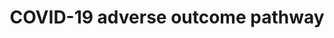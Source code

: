 ---
annotations:
- id: DOID:2945
  parent: disease by infectious agent
  type: Disease Ontology
  value: severe acute respiratory syndrome
- id: PW:0001308
  parent: disease pathway
  type: Pathway Ontology
  value: respiratory system disease pathway
- id: DOID:3770
  type: Disease Ontology
  value: pulmonary fibrosis
- id: DOID:934
  parent: disease by infectious agent
  type: Disease Ontology
  value: viral infectious disease
- id: DOID:0080600
  parent: disease by infectious agent
  type: Disease Ontology
  value: COVID-19
- id: PW:0000003
  parent: signaling pathway
  type: Pathway Ontology
  value: signaling pathway
authors:
- Penny
- Fehrhart
- Egonw
- Evelo
- Eweitz
communities:
- AOP
- COVID19
description: Experimenting with links in line with bioinformatics analysis of COVID-19
  genes and AOP knowledge. Work in progress!
last-edited: 2021-12-10
organisms:
- Homo sapiens
redirect_from:
- /index.php/Pathway:WP4891
- /instance/WP4891
revision: null
schema-jsonld:
- '@context': https://schema.org/
  '@id': https://wikipathways.github.io/pathways/WP4891.html
  '@type': Dataset
  creator:
    '@type': Organization
    name: WikiPathways
  description: Experimenting with links in line with bioinformatics analysis of COVID-19
    genes and AOP knowledge. Work in progress!
  keywords:
  - ACE2
  - AGT
  - CCL2
  - CCL3
  - COVID-19 pathway
  - CSF3
  - CXCL10
  - Cytokines and
  - IL10
  - IL1B
  - IL2
  - IL2RA
  - IL6
  - IL7
  - IL8
  - LTF danger signal
  - Lung fibrosis
  - Positive regulation of
  - SARS-CoV-2 and
  - 'SARS-CoV-2 and ACE2 receptor:'
  - TMPRSS2
  - TNF
  - Toll-like
  - inflammatory
  - leukocyte activation
  - molecular mechanisms and
  - potential therapeutic target
  - receptor signaling
  - response
  - response pathway
  license: CC0
  name: COVID-19 adverse outcome pathway
seo: CreativeWork
title: COVID-19 adverse outcome pathway
wpid: WP4891
---